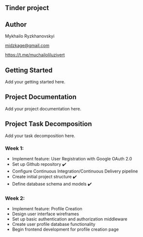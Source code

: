 ## Tinder project

## Author
Mykhailo Ryzkhanovskyi

midzkage@gmail.com

https://t.me/muchailoliluzivert

## Getting Started
Add your getting started here.

## Project Documentation
Add your project documentation here.

## Project Task Decomposition
Add your task decomposition here.

### Week 1:
- Implement feature: User Registration with Google OAuth 2.0
- Set up Github repository ✔️
- Configure Continuous Integration/Continuous Delivery pipeline
- Create initial project structure ✔️
- Define database schema and models ✔️

### Week 2:
- Implement feature: Profile Creation
- Design user interface wireframes
- Set up basic authentication and authorization middleware
- Create user profile database functionality
- Begin frontend development for profile creation page

